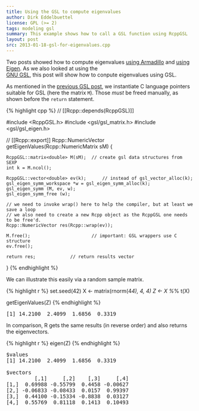 ```yaml
---
title: Using the GSL to compute eigenvalues
author: Dirk Eddelbuettel
license: GPL (>= 2)
tags: modeling gsl
summary: This example shows how to call a GSL function using RcppGSL
layout: post
src: 2013-01-18-gsl-for-eigenvalues.cpp
---
```

Two posts showed how to compute eigenvalues 
[using Armadillo](../armadillo-eigenvalues) and 
[using Eigen](../eigen-eigenvalues/). As we also looked at using the  
[GNU GSL](http://www.gnu.org/software/gsl/), this post will show how to
conpute eigenvalues using GSL.

As mentioned in the [previous GSL post](../gsl-colnorm-example), we
instantiate C language pointers suitable for GSL (here the matrix
`M`). Those *must* be freed manually, as shown before the `return`
statement.  



{% highlight cpp %}
// [[Rcpp::depends(RcppGSL)]]

#include <RcppGSL.h>
#include <gsl/gsl_matrix.h>
#include <gsl/gsl_eigen.h>

// [[Rcpp::export]]
Rcpp::NumericVector getEigenValues(Rcpp::NumericMatrix sM) {

    RcppGSL::matrix<double> M(sM); 	// create gsl data structures from SEXP
    int k = M.ncol();

    RcppGSL::vector<double> ev(k);  	// instead of gsl_vector_alloc(k);
    gsl_eigen_symm_workspace *w = gsl_eigen_symm_alloc(k);
    gsl_eigen_symm (M, ev, w);
    gsl_eigen_symm_free (w);

    // we need to invoke wrap() here to help the compiler, but at least we save a loop
    // we also need to create a new Rcpp object as the RcppGSL one needs to be free'd.
    Rcpp::NumericVector res(Rcpp::wrap(ev));

    M.free();               		// important: GSL wrappers use C structure
    ev.free();

    return res;				// return results vector  
}
{% endhighlight %}


We can illustrate this easily via a random sample matrix.

{% highlight r %}
set.seed(42)
X <- matrix(rnorm(4*4), 4, 4)
Z <- X %*% t(X)

getEigenValues(Z)
{% endhighlight %}



<pre class="output">
[1] 14.2100  2.4099  1.6856  0.3319
</pre>


In comparison, R gets the same results (in reverse order) and also returns the eigenvectors.

{% highlight r %}
eigen(Z)
{% endhighlight %}



<pre class="output">
$values
[1] 14.2100  2.4099  1.6856  0.3319

$vectors
         [,1]     [,2]    [,3]     [,4]
[1,]  0.69988 -0.55799  0.4458 -0.00627
[2,] -0.06833 -0.08433  0.0157  0.99397
[3,]  0.44100 -0.15334 -0.8838  0.03127
[4,]  0.55769  0.81118  0.1413  0.10493
</pre>

